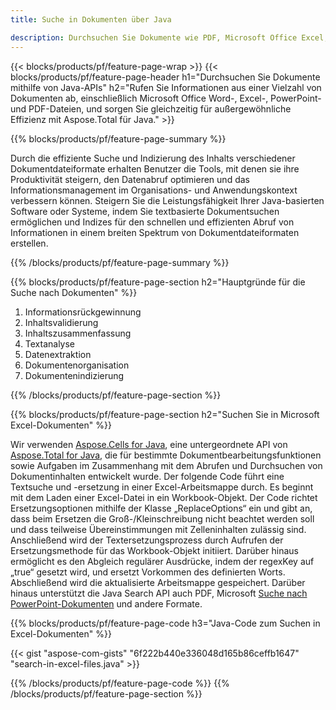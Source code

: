 ```yaml
---
title: Suche in Dokumenten über Java 

description: Durchsuchen Sie Dokumente wie PDF, Microsoft Office Excel, Word, PowerPoint und mehr über Ihre Java-basierte Anwendung.
---
```


{{< blocks/products/pf/feature-page-wrap >}}
{{< blocks/products/pf/feature-page-header h1="Durchsuchen Sie Dokumente mithilfe von Java-APIs" h2="Rufen Sie Informationen aus einer Vielzahl von Dokumenten ab, einschließlich Microsoft Office Word-, Excel-, PowerPoint- und PDF-Dateien, und sorgen Sie gleichzeitig für außergewöhnliche Effizienz mit Aspose.Total für Java." >}}

{{% blocks/products/pf/feature-page-summary %}}

Durch die effiziente Suche und Indizierung des Inhalts verschiedener Dokumentdateiformate erhalten Benutzer die Tools, mit denen sie ihre Produktivität steigern, den Datenabruf optimieren und das Informationsmanagement im Organisations- und Anwendungskontext verbessern können. Steigern Sie die Leistungsfähigkeit Ihrer Java-basierten Software oder Systeme, indem Sie textbasierte Dokumentsuchen ermöglichen und Indizes für den schnellen und effizienten Abruf von Informationen in einem breiten Spektrum von Dokumentdateiformaten erstellen.

{{% /blocks/products/pf/feature-page-summary  %}}

{{% blocks/products/pf/feature-page-section  h2="Hauptgründe für die Suche nach Dokumenten" %}}

1. Informationsrückgewinnung
1. Inhaltsvalidierung 
1. Inhaltszusammenfassung 
1. Textanalyse
1. Datenextraktion 
1. Dokumentenorganisation
1. Dokumentenindizierung 



{{% /blocks/products/pf/feature-page-section %}}

{{% blocks/products/pf/feature-page-section  h2="Suchen Sie in Microsoft Excel-Dokumenten" %}}

Wir verwenden [Aspose.Cells for Java](https://products.aspose.com/cells/java/), eine untergeordnete API von [Aspose.Total for Java](https://products.aspose.com/total/java/), die für bestimmte Dokumentbearbeitungsfunktionen sowie Aufgaben im Zusammenhang mit dem Abrufen und Durchsuchen von Dokumentinhalten entwickelt wurde. Der folgende Code führt eine Textsuche und -ersetzung in einer Excel-Arbeitsmappe durch. Es beginnt mit dem Laden einer Excel-Datei in ein Workbook-Objekt. Der Code richtet Ersetzungsoptionen mithilfe der Klasse „ReplaceOptions“ ein und gibt an, dass beim Ersetzen die Groß-/Kleinschreibung nicht beachtet werden soll und dass teilweise Übereinstimmungen mit Zelleninhalten zulässig sind. Anschließend wird der Textersetzungsprozess durch Aufrufen der Ersetzungsmethode für das Workbook-Objekt initiiert. Darüber hinaus ermöglicht es den Abgleich regulärer Ausdrücke, indem der regexKey auf „true“ gesetzt wird, und ersetzt Vorkommen des definierten Worts. Abschließend wird die aktualisierte Arbeitsmappe gespeichert. Darüber hinaus unterstützt die Java Search API auch PDF, Microsoft [Suche nach PowerPoint-Dokumenten](https://products.aspose.com/total/java/search/pptx/) und andere Formate.

{{% blocks/products/pf/feature-page-code h3="Java-Code zum Suchen in Excel-Dokumenten" %}}

{{< gist "aspose-com-gists" "6f222b440e336048d165b86ceffb1647" "search-in-excel-files.java" >}}

{{% /blocks/products/pf/feature-page-code  %}}
{{% /blocks/products/pf/feature-page-section %}}